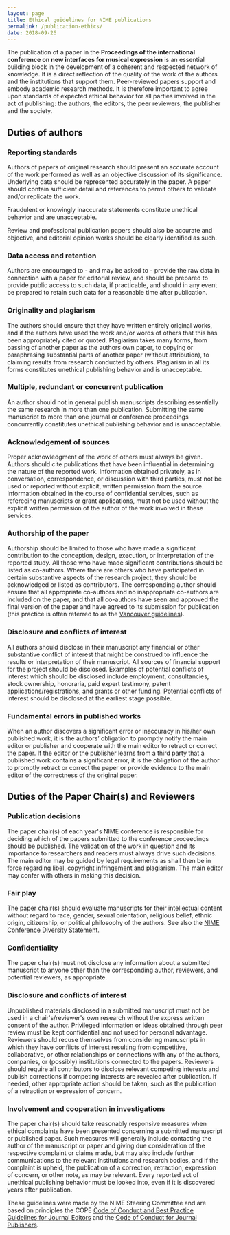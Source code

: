 ```yaml
---
layout: page
title: Ethical guidelines for NIME publications
permalink: /publication-ethics/
date: 2018-09-26
---
```


The publication of a paper in the **Proceedings of the international conference on new interfaces for musical expression** is an essential building block in the development of a coherent and respected network of knowledge. It is a direct reflection of the quality of the work of the authors and the institutions that support them. Peer-reviewed papers support and embody academic research methods. It is therefore important to agree upon standards of expected ethical behavior for all parties involved in the act of publishing: the authors, the editors, the peer reviewers, the publisher and the society.

## Duties of authors

### Reporting standards

Authors of papers of original research should present an accurate account of the work performed as well as an objective discussion of its significance. Underlying data should be represented accurately in the paper. A paper should contain sufficient detail and references to permit others to validate and/or replicate the work.

Fraudulent or knowingly inaccurate statements constitute unethical behavior and are unacceptable.

Review and professional publication papers should also be accurate and objective, and editorial opinion works should be clearly identified as such.

### Data access and retention

Authors are encouraged to - and may be asked to - provide the raw data in connection with a paper for editorial review, and should be prepared to provide public access to such data, if practicable, and should in any event be prepared to retain such data for a reasonable time after publication.

### Originality and plagiarism

The authors should ensure that they have written entirely original works, and if the authors have used the work and/or words of others that this has been appropriately cited or quoted. Plagiarism takes many forms, from passing of another paper as the authors own paper, to copying or paraphrasing substantial parts of another paper (without attribution), to claiming results from research conducted by others. Plagiarism in all its forms constitutes unethical publishing behavior and is unacceptable.

### Multiple, redundant or concurrent publication

An author should not in general publish manuscripts describing essentially the same research in more than one publication. Submitting the same manuscript to more than one journal or conference proceedings concurrently constitutes unethical publishing behavior and is unacceptable.

### Acknowledgement of sources

Proper acknowledgment of the work of others must always be given. Authors should cite publications that have been influential in determining the nature of the reported work. Information obtained privately, as in conversation, correspondence, or discussion with third parties, must not be used or reported without explicit, written permission from the source. Information obtained in the course of confidential services, such as refereeing manuscripts or grant applications, must not be used without the explicit written permission of the author of the work involved in these services.

### Authorship of the paper

Authorship should be limited to those who have made a significant contribution to the conception, design, execution, or interpretation of the reported study. All those who have made significant contributions should be listed as co-authors. Where there are others who have participated in certain substantive aspects of the research project, they should be acknowledged or listed as contributors. The corresponding author should ensure that all appropriate co-authors and no inappropriate co-authors are included on the paper, and that all co-authors have seen and approved the final version of the paper and have agreed to its submission for publication (this practice is often referred to as the [Vancouver guidelines](http://www.icmje.org/recommendations/browse/roles-and-responsibilities/defining-the-role-of-authors-and-contributors.html#two)).

### Disclosure and conflicts of interest

All authors should disclose in their manuscript any financial or other substantive conflict of interest that might be construed to influence the results or interpretation of their manuscript. All sources of financial support for the project should be disclosed. Examples of potential conflicts of interest which should be disclosed include employment, consultancies, stock ownership, honoraria, paid expert testimony, patent applications/registrations, and grants or other funding. Potential conflicts of interest should be disclosed at the earliest stage possible.

### Fundamental errors in published works

When an author discovers a significant error or inaccuracy in his/her own published work, it is the authors’ obligation to promptly notify the main editor or publisher and cooperate with the main editor to retract or correct the paper. If the editor or the publisher learns from a third party that a published work contains a significant error, it is the obligation of the author to promptly retract or correct the paper or provide evidence to the main editor of the correctness of the original paper.

## Duties of the Paper Chair(s) and Reviewers

### Publication decisions

The paper chair(s) of each year's NIME conference is responsible for deciding which of the papers submitted to the conference proceedings should be published. The validation of the work in question and its importance to researchers and readers must always drive such decisions. The main editor may be guided by legal requirements as shall then be in force regarding libel, copyright infringement and plagiarism. The main editor may confer with others in making this decision.

### Fair play

The paper chair(s) should evaluate manuscripts for their intellectual content without regard to race, gender, sexual orientation, religious belief, ethnic origin, citizenship, or political philosophy of the authors. See also the [NIME Conference Diversity Statement](http://www.nime.org/diversity/).

### Confidentiality

The paper chair(s) must not disclose any information about a submitted manuscript to anyone other than the corresponding author, reviewers, and potential reviewers, as appropriate.

### Disclosure and conflicts of interest

Unpublished materials disclosed in a submitted manuscript must not be used in a chair's/reviewer's own research without the express written consent of the author. Privileged information or ideas obtained through peer review must be kept confidential and not used for personal advantage. Reviewers should recuse themselves from considering manuscripts in which they have conflicts of interest resulting from competitive, collaborative, or other relationships or connections with any of the authors, companies, or (possibly) institutions connected to the papers. Reviewers should require all contributors to disclose relevant competing interests and publish corrections if competing interests are revealed after publication. If needed, other appropriate action should be taken, such as the publication of a retraction or expression of concern.

### Involvement and cooperation in investigations

The paper chair(s) should take reasonably responsive measures when ethical complaints have been presented concerning a submitted manuscript or published paper. Such measures will generally include contacting the author of the manuscript or paper and giving due consideration of the respective complaint or claims made, but may also include further communications to the relevant institutions and research bodies, and if the complaint is upheld, the publication of a correction, retraction, expression of concern, or other note, as may be relevant. Every reported act of unethical publishing behavior must be looked into, even if it is discovered years after publication.

These guidelines were made by the NIME Steering Committee and are based on principles the COPE [Code of Conduct and Best Practice Guidelines for Journal Editors](http://publicationethics.org/files/Code%20of%20Conduct_2.pdf) and the [Code of Conduct for Journal Publishers](http://publicationethics.org/files/Code%20of%20conduct%20for%20publishers%20FINAL_1_0_0.pdf).
